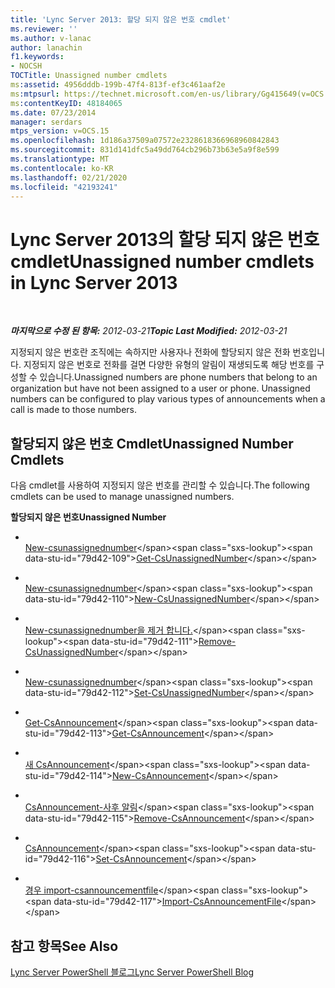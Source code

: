 ```yaml
---
title: 'Lync Server 2013: 할당 되지 않은 번호 cmdlet'
ms.reviewer: ''
ms.author: v-lanac
author: lanachin
f1.keywords:
- NOCSH
TOCTitle: Unassigned number cmdlets
ms:assetid: 4956dddb-199b-47f4-813f-ef3c461aaf2e
ms:mtpsurl: https://technet.microsoft.com/en-us/library/Gg415649(v=OCS.15)
ms:contentKeyID: 48184065
ms.date: 07/23/2014
manager: serdars
mtps_version: v=OCS.15
ms.openlocfilehash: 1d186a37509a07572e2328618366968960842843
ms.sourcegitcommit: 831d141dfc5a49dd764cb296b73b63e5a9f8e599
ms.translationtype: MT
ms.contentlocale: ko-KR
ms.lasthandoff: 02/21/2020
ms.locfileid: "42193241"
---
```

<div data-xmlns="http://www.w3.org/1999/xhtml">

<div class="topic" data-xmlns="http://www.w3.org/1999/xhtml" data-msxsl="urn:schemas-microsoft-com:xslt" data-cs="https://msdn.microsoft.com/">

<div data-asp="https://msdn2.microsoft.com/asp">

# <a name="unassigned-number-cmdlets-in-lync-server-2013"></a><span data-ttu-id="79d42-102">Lync Server 2013의 할당 되지 않은 번호 cmdlet</span><span class="sxs-lookup"><span data-stu-id="79d42-102">Unassigned number cmdlets in Lync Server 2013</span></span>

</div>

<div id="mainSection">

<div id="mainBody">

<span> </span>

<span data-ttu-id="79d42-103">_**마지막으로 수정 된 항목:** 2012-03-21_</span><span class="sxs-lookup"><span data-stu-id="79d42-103">_**Topic Last Modified:** 2012-03-21_</span></span>

<span data-ttu-id="79d42-p101">지정되지 않은 번호란 조직에는 속하지만 사용자나 전화에 할당되지 않은 전화 번호입니다. 지정되지 않은 번호로 전화를 걸면 다양한 유형의 알림이 재생되도록 해당 번호를 구성할 수 있습니다.</span><span class="sxs-lookup"><span data-stu-id="79d42-p101">Unassigned numbers are phone numbers that belong to an organization but have not been assigned to a user or phone. Unassigned numbers can be configured to play various types of announcements when a call is made to those numbers.</span></span>

<div>

## <a name="unassigned-number-cmdlets"></a><span data-ttu-id="79d42-106">할당되지 않은 번호 Cmdlet</span><span class="sxs-lookup"><span data-stu-id="79d42-106">Unassigned Number Cmdlets</span></span>

<span data-ttu-id="79d42-107">다음 cmdlet를 사용하여 지정되지 않은 번호를 관리할 수 있습니다.</span><span class="sxs-lookup"><span data-stu-id="79d42-107">The following cmdlets can be used to manage unassigned numbers.</span></span>

<span data-ttu-id="79d42-108">**할당되지 않은 번호**</span><span class="sxs-lookup"><span data-stu-id="79d42-108">**Unassigned Number**</span></span>

  - <span></span>  
    <span data-ttu-id="79d42-109">[New-csunassignednumber](https://technet.microsoft.com/library/Gg412792(v=OCS.15))</span><span class="sxs-lookup"><span data-stu-id="79d42-109">[Get-CsUnassignedNumber](https://technet.microsoft.com/library/Gg412792(v=OCS.15))</span></span>

  - <span></span>  
    <span data-ttu-id="79d42-110">[New-csunassignednumber](https://technet.microsoft.com/library/Gg398651(v=OCS.15))</span><span class="sxs-lookup"><span data-stu-id="79d42-110">[New-CsUnassignedNumber](https://technet.microsoft.com/library/Gg398651(v=OCS.15))</span></span>

  - <span></span>  
    <span data-ttu-id="79d42-111">[New-csunassignednumber을 제거 합니다.](https://technet.microsoft.com/library/Gg398209(v=OCS.15))</span><span class="sxs-lookup"><span data-stu-id="79d42-111">[Remove-CsUnassignedNumber](https://technet.microsoft.com/library/Gg398209(v=OCS.15))</span></span>

  - <span></span>  
    <span data-ttu-id="79d42-112">[New-csunassignednumber](https://technet.microsoft.com/library/Gg399033(v=OCS.15))</span><span class="sxs-lookup"><span data-stu-id="79d42-112">[Set-CsUnassignedNumber](https://technet.microsoft.com/library/Gg399033(v=OCS.15))</span></span>

<!-- end list -->

  - <span></span>  
    <span data-ttu-id="79d42-113">[Get-CsAnnouncement](https://technet.microsoft.com/library/Gg398937(v=OCS.15))</span><span class="sxs-lookup"><span data-stu-id="79d42-113">[Get-CsAnnouncement](https://technet.microsoft.com/library/Gg398937(v=OCS.15))</span></span>

  - <span></span>  
    <span data-ttu-id="79d42-114">[새 CsAnnouncement](https://technet.microsoft.com/library/Gg398522(v=OCS.15))</span><span class="sxs-lookup"><span data-stu-id="79d42-114">[New-CsAnnouncement](https://technet.microsoft.com/library/Gg398522(v=OCS.15))</span></span>

  - <span></span>  
    <span data-ttu-id="79d42-115">[CsAnnouncement-사후 알림](https://technet.microsoft.com/library/Gg412766(v=OCS.15))</span><span class="sxs-lookup"><span data-stu-id="79d42-115">[Remove-CsAnnouncement](https://technet.microsoft.com/library/Gg412766(v=OCS.15))</span></span>

  - <span></span>  
    <span data-ttu-id="79d42-116">[CsAnnouncement](https://technet.microsoft.com/library/Gg425752(v=OCS.15))</span><span class="sxs-lookup"><span data-stu-id="79d42-116">[Set-CsAnnouncement](https://technet.microsoft.com/library/Gg425752(v=OCS.15))</span></span>

<!-- end list -->

  - <span></span>  
    <span data-ttu-id="79d42-117">[경우 import-csannouncementfile](https://technet.microsoft.com/library/Gg398472(v=OCS.15))</span><span class="sxs-lookup"><span data-stu-id="79d42-117">[Import-CsAnnouncementFile](https://technet.microsoft.com/library/Gg398472(v=OCS.15))</span></span>

</div>

<div>

## <a name="see-also"></a><span data-ttu-id="79d42-118">참고 항목</span><span class="sxs-lookup"><span data-stu-id="79d42-118">See Also</span></span>


[<span data-ttu-id="79d42-119">Lync Server PowerShell 블로그</span><span class="sxs-lookup"><span data-stu-id="79d42-119">Lync Server PowerShell Blog</span></span>](https://go.microsoft.com/fwlink/p/?linkid=203150)  
  

</div>

</div>

<span> </span>

</div>

</div>

</div>

